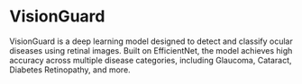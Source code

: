 # VisionGuard
 VisionGuard is a deep learning model designed to detect and classify ocular diseases using retinal images. Built on EfficientNet, the model achieves high accuracy across multiple disease categories, including Glaucoma, Cataract, Diabetes Retinopathy, and more.  
